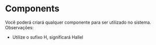 # Components

Você poderá criará qualquer componente para ser utilizado no sistema. 
Observações:
- Utilize o sufixo H, significará Hallel